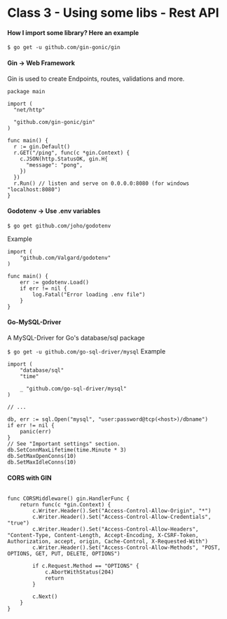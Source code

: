 # Class 3 - Using some libs - Rest API

#### How I import some library? Here an example

`$ go get -u github.com/gin-gonic/gin`

#### Gin -> Web Framework

Gin is used to create Endpoints, routes, validations and more.

```
package main

import (
  "net/http"

  "github.com/gin-gonic/gin"
)

func main() {
  r := gin.Default()
  r.GET("/ping", func(c *gin.Context) {
    c.JSON(http.StatusOK, gin.H{
      "message": "pong",
    })
  })
  r.Run() // listen and serve on 0.0.0.0:8080 (for windows "localhost:8080")
}
```

#### Godotenv -> Use .env variables

`$ go get github.com/joho/godotenv`

Example

```
import (
	"github.com/Valgard/godotenv"
)

func main() {
	err := godotenv.Load()
	if err != nil {
		log.Fatal("Error loading .env file")
	}
}
```

#### Go-MySQL-Driver

A MySQL-Driver for Go's database/sql package

`$ go get -u github.com/go-sql-driver/mysql`
Example

```
import (
	"database/sql"
	"time"

	_ "github.com/go-sql-driver/mysql"
)

// ...

db, err := sql.Open("mysql", "user:password@tcp(<host>)/dbname")
if err != nil {
	panic(err)
}
// See "Important settings" section.
db.SetConnMaxLifetime(time.Minute * 3)
db.SetMaxOpenConns(10)
db.SetMaxIdleConns(10)
```

#### CORS with GIN

```

func CORSMiddleware() gin.HandlerFunc {
	return func(c *gin.Context) {
		c.Writer.Header().Set("Access-Control-Allow-Origin", "*")
		c.Writer.Header().Set("Access-Control-Allow-Credentials", "true")
		c.Writer.Header().Set("Access-Control-Allow-Headers", "Content-Type, Content-Length, Accept-Encoding, X-CSRF-Token, Authorization, accept, origin, Cache-Control, X-Requested-With")
		c.Writer.Header().Set("Access-Control-Allow-Methods", "POST, OPTIONS, GET, PUT, DELETE, OPTIONS")

		if c.Request.Method == "OPTIONS" {
			c.AbortWithStatus(204)
			return
		}

		c.Next()
	}
}

```
